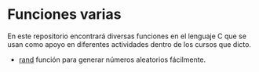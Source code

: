 # Funciones varias

En este repositorio encontrará diversas funciones en el lenguaje C que se usan como apoyo en diferentes actividades dentro de los cursos que dicto.

* [rand](rand) función para generar números aleatorios fácilmente.


